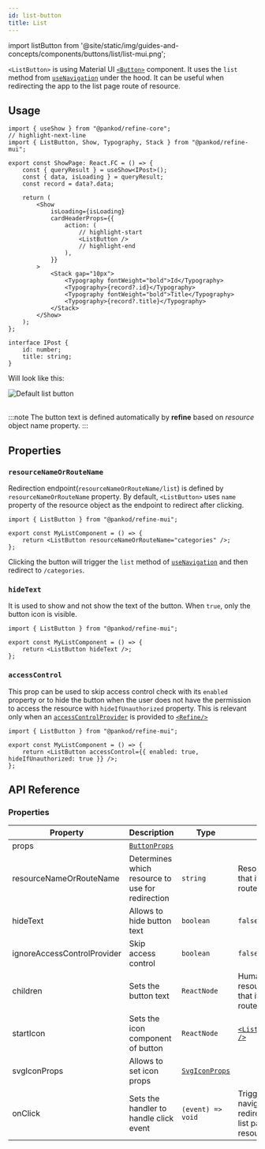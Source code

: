 ```yaml
---
id: list-button
title: List
---
```


import listButton from '@site/static/img/guides-and-concepts/components/buttons/list/list-mui.png';

`<ListButton>` is using Material UI [`<Button>`](https://ant.design/components/button/) component. It uses the `list` method from [`useNavigation`](/api-reference/core/hooks/navigation/useNavigation.md) under the hood. It can be useful when redirecting the app to the list page route of resource.

## Usage

```tsx title="src/pages/posts/show.tsx"
import { useShow } from "@pankod/refine-core";
// highlight-next-line
import { ListButton, Show, Typography, Stack } from "@pankod/refine-mui";

export const ShowPage: React.FC = () => {
    const { queryResult } = useShow<IPost>();
    const { data, isLoading } = queryResult;
    const record = data?.data;

    return (
        <Show
            isLoading={isLoading}
            cardHeaderProps={{
                action: (
                    // highlight-start
                    <ListButton />
                    // highlight-end
                ),
            }}
        >
            <Stack gap="10px">
                <Typography fontWeight="bold">Id</Typography>
                <Typography>{record?.id}</Typography>
                <Typography fontWeight="bold">Title</Typography>
                <Typography>{record?.title}</Typography>
            </Stack>
        </Show>
    );
};

interface IPost {
    id: number;
    title: string;
}
```

Will look like this:

<div class="img-container">
    <div class="window">
        <div class="control red"></div>
        <div class="control orange"></div>
        <div class="control green"></div>
    </div>
    <img src={listButton} alt="Default list button" />
</div>
<br/>

:::note
The button text is defined automatically by **refine** based on _resource_ object name property.
:::

## Properties

### `resourceNameOrRouteName`

Redirection endpoint(`resourceNameOrRouteName/list`) is defined by `resourceNameOrRouteName` property. By default, `<ListButton>` uses `name` property of the resource object as the endpoint to redirect after clicking.

```tsx
import { ListButton } from "@pankod/refine-mui";

export const MyListComponent = () => {
    return <ListButton resourceNameOrRouteName="categories" />;
};
```

Clicking the button will trigger the `list` method of [`useNavigation`](/api-reference/core/hooks/navigation/useNavigation.md) and then redirect to `/categories`.

### `hideText`

It is used to show and not show the text of the button. When `true`, only the button icon is visible.

```tsx
import { ListButton } from "@pankod/refine-mui";

export const MyListComponent = () => {
    return <ListButton hideText />;
};
```

### `accessControl`

This prop can be used to skip access control check with its `enabled` property or to hide the button when the user does not have the permission to access the resource with `hideIfUnauthorized` property. This is relevant only when an [`accessControlProvider`](/api-reference/core/providers/accessControl-provider.md) is provided to [`<Refine/>`](/api-reference/core/components/refine-config.md)

```tsx
import { ListButton } from "@pankod/refine-mui";

export const MyListComponent = () => {
    return <ListButton accessControl={{ enabled: true, hideIfUnauthorized: true }} />;
};
```

## API Reference

### Properties

| Property                    | Description                                              | Type                                                              | Default                                                                                                               |
| --------------------------- | -------------------------------------------------------- | ----------------------------------------------------------------- | --------------------------------------------------------------------------------------------------------------------- |
| props                       | [`ButtonProps`](https://mui.com/material-ui/api/button/) |                                                                   |
| resourceNameOrRouteName     | Determines which resource to use for redirection         | `string`                                                          | Resource name that it reads from route                                                                                |
| hideText                    | Allows to hide button text                               | `boolean`                                                         | `false`                                                                                                               |
| ignoreAccessControlProvider | Skip access control                                      | `boolean`                                                         | `false`                                                                                                               |
| children                    | Sets the button text                                     | `ReactNode`                                                       | Humanized resource name that it reads from route                                                                      |
| startIcon                   | Sets the icon component of button                        | `ReactNode`                                                       | [`<ListOutlinedIcon />`](https://mui.com/material-ui/material-icons/?query=List&theme=Outlined&selected=ListOutlined) |
| svgIconProps                | Allows to set icon props                                 | [`SvgIconProps`](https://mui.com/material-ui/api/svg-icon/#props) |                                                                                                                       |
| onClick                     | Sets the handler to handle click event                   | `(event) => void`                                                 | Triggers navigation for redirection to the list page of resource                                                      |
